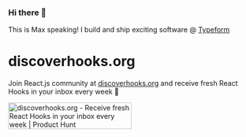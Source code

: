 ### Hi there 👋

This is Max speaking! I build and ship exciting software @ [Typeform](https://github.com/orgs/Typeform/)

# discoverhooks.org

Join React.js community at [discoverhooks.org](discoverhooks.org) and receive fresh React Hooks in your inbox every week 🚀

<a href="https://www.producthunt.com/posts/discoverhooks-org?utm_source=badge-featured&utm_medium=badge&utm_souce=badge-discoverhooks-org" target="_blank"><img src="https://api.producthunt.com/widgets/embed-image/v1/featured.svg?post_id=273194&theme=light" alt="discoverhooks.org - Receive fresh React Hooks in your inbox every week | Product Hunt" style="width: 250px; height: 54px;" width="250" height="54" /></a>
